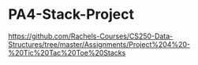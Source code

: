# PA4-Stack-Project

https://github.com/Rachels-Courses/CS250-Data-Structures/tree/master/Assignments/Project%204%20-%20Tic%20Tac%20Toe%20Stacks
